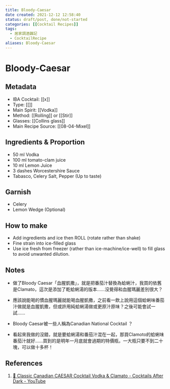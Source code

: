 ```yaml
---
title: Bloody-Caesar
date created: 2021-12-12 12:58:40
status: draft/post, done/not-started
categories: [[Cocktail Recipes]]
tags:
  - 居家調酒雜記
  - CocktailRecipe
aliases: Bloody-Caesar
---
```

# Bloody-Caesar

## Metadata

- IBA Cocktail: [[x]]
- Type: [[]]
- Main Spirit: [[Vodka]]
- Method: [[Rolling]] or [[Stir]]
- Glasses: [[Collins glass]]
- Main Recipe Source: [[08-04-Mixel]]

## Ingredients & Proportion

- 50 ml Vodka
- 100 ml tomato-clam juice
- 10 ml Lemon Juice
- 3 dashes Worcestershire Sauce
- Tabasco, Celery Salt, Pepper (Up to taste)

## Garnish

- Celery
- Lemon Wedge (Optional)

## How to make

- Add ingredients and ice then ROLL (rotate rather than shake) 
- Fine strain into ice-filled glass
- Use ice fresh from freezer (rather than ice-machine/ice-well) to fill glass to avoid unwanted dilution.

## Notes

- 做了Bloody Caesar「血腥凱撒」，就是把番茄汁替換為蛤蜊汁，我買的依舊是Clamato，這次是添加了乾蛤蜊湯的版本……沒覺得和血腥瑪麗差別很大？  
- 應該說能喝的慣血腥瑪麗就能喝血腥凱撒，之前看一飲上說用這個蛤蜊味番茄汁做就是血腥凱撒，但或許用純蛤蜊湯做或更原汁原味？之後可能會試一試……

- Bloody Caesar被一些人稱為Canadian National Cocktail ？ 
- 看起來我做的沒錯，就是要蛤蜊湯和番茄汁混在一起，那買Clamoto的蛤蜊味番茄汁就好……買到的是明年一月底就會過期的特價瓶，一大瓶只要不到二十塊，可以做十多杯！

## References

1. [🔞 Classic Canadian CAESAR Cocktail Vodka & Clamato - Cocktails After Dark - YouTube](https://www.youtube.com/watch?v=Y5DNY3DiAiA&t=17)